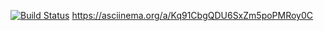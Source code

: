 [![Build Status](https://travis-ci.org/x0xl0ma/frontend-project-lvl1.svg?branch=master)](https://travis-ci.org/x0xl0ma/frontend-project-lvl1)
https://asciinema.org/a/Kq91CbgQDU6SxZm5poPMRoy0C
